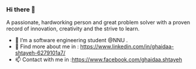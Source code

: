 ### Hi there 👋

A passionate,  hardworking person and great problem solver with a proven record of innovation, creativity and the strive to learn.

- 🌱  I’m a software engineering student @NNU . 
- 💬 Find more about me in :  https://www.linkedin.com/in/ghaidaa-shtayeh-6279101a7/
- 📫 Contact with me in :https://www.facebook.com/ghaidaa.shtayeh


